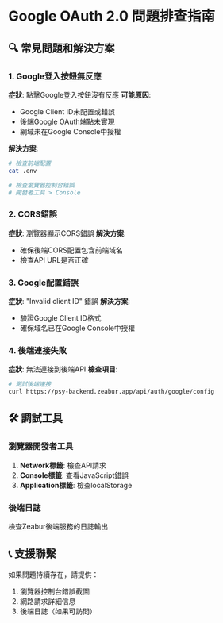 # Google OAuth 2.0 問題排查指南

## 🔍 常見問題和解決方案

### 1. **Google登入按鈕無反應**
**症狀**: 點擊Google登入按鈕沒有反應
**可能原因**:
- Google Client ID未配置或錯誤
- 後端Google OAuth端點未實現
- 網域未在Google Console中授權

**解決方案**:
```bash
# 檢查前端配置
cat .env

# 檢查瀏覽器控制台錯誤
# 開發者工具 > Console
```

### 2. **CORS錯誤**
**症狀**: 瀏覽器顯示CORS錯誤
**解決方案**:
- 確保後端CORS配置包含前端域名
- 檢查API URL是否正確

### 3. **Google配置錯誤**
**症狀**: "Invalid client ID" 錯誤
**解決方案**:
- 驗證Google Client ID格式
- 確保域名已在Google Console中授權

### 4. **後端連接失敗**
**症狀**: 無法連接到後端API
**檢查項目**:
```bash
# 測試後端連接
curl https://psy-backend.zeabur.app/api/auth/google/config
```

## 🛠️ 調試工具

### 瀏覽器開發者工具
1. **Network標籤**: 檢查API請求
2. **Console標籤**: 查看JavaScript錯誤
3. **Application標籤**: 檢查localStorage

### 後端日誌
檢查Zeabur後端服務的日誌輸出

## 📞 支援聯繫

如果問題持續存在，請提供：
1. 瀏覽器控制台錯誤截圖
2. 網路請求詳細信息
3. 後端日誌（如果可訪問） 